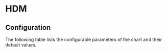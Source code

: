 # HDM

## Configuration

The following table lists the configurable parameters of the chart and their default values.